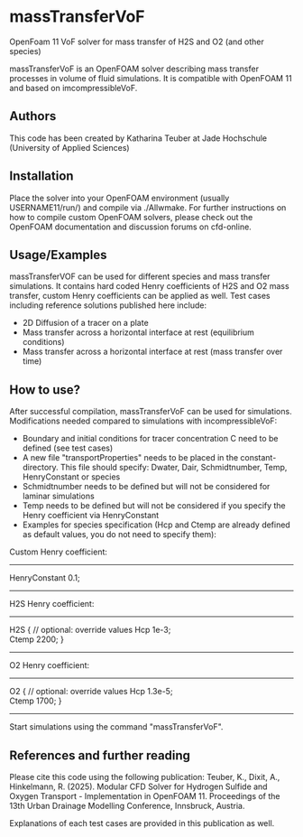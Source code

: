 # massTransferVoF
OpenFoam 11 VoF solver for mass transfer of H2S and O2 (and other species)

massTransferVoF is an OpenFOAM solver describing mass transfer processes in volume of fluid simulations. It is compatible with OpenFOAM 11 and based on imcompressibleVoF.

## Authors
This code has been created by Katharina Teuber at Jade Hochschule (University of Applied Sciences)

## Installation
Place the solver into your OpenFOAM environment (usually USERNAME11/run/) and compile via ./Allwmake. For further instructions on how to compile custom OpenFOAM solvers, please check out the OpenFOAM documentation and discussion forums on cfd-online.

## Usage/Examples
massTransferVOF can be used for different species and mass transfer simulations. It contains hard coded Henry coefficients of H2S and O2 mass transfer, custom Henry coefficients can be applied as well.
Test cases including reference solutions published here include:
- 2D Diffusion of a tracer on a plate
- Mass transfer across a horizontal interface at rest (equilibrium conditions)
- Mass transfer across a horizontal interface at rest (mass transfer over time)

## How to use?
After successful compilation, massTransferVoF can be used for simulations.
Modifications needed compared to simulations with incompressibleVoF:
- Boundary and initial conditions for tracer concentration C need to be defined (see test cases)
- A new file "transportProperties" needs to be placed in the constant-directory. This file should specify: Dwater, Dair, Schmidtnumber, Temp, HenryConstant or species
- Schmidtnumber needs to be defined but will not be considered for laminar simulations
- Temp needs to be defined but will not be considered if you specify the Henry coefficient via HenryConstant
- Examples for species specification (Hcp and Ctemp are already defined as default values, you do not need to specify them):

Custom Henry coefficient:
___
HenryConstant   0.1;
___
H2S Henry coefficient:
___
H2S
{
    // optional: override values
    Hcp   1e-3;     
    Ctemp   2200;
}
___
O2 Henry coefficient:
___
O2
{
    // optional: override values
    Hcp   1.3e-5;     
    Ctemp   1700;
}
___
Start simulations using the command "massTransferVoF".

## References and further reading
Please cite this code using the following publication:
Teuber, K., Dixit, A., Hinkelmann, R. (2025). Modular CFD Solver for Hydrogen Sulfide and Oxygen Transport - Implementation in OpenFOAM 11. Proceedings of the 13th Urban Drainage Modelling Conference, Innsbruck, Austria.

Explanations of each test cases are provided in this publication as well.
